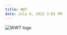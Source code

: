 ```yaml
---
title: WWT
date: July 4, 2022 1:01 PM
---
```



![WWT logo](/uploads/wwt2-509-_page-0013.jpg "Ma première image")